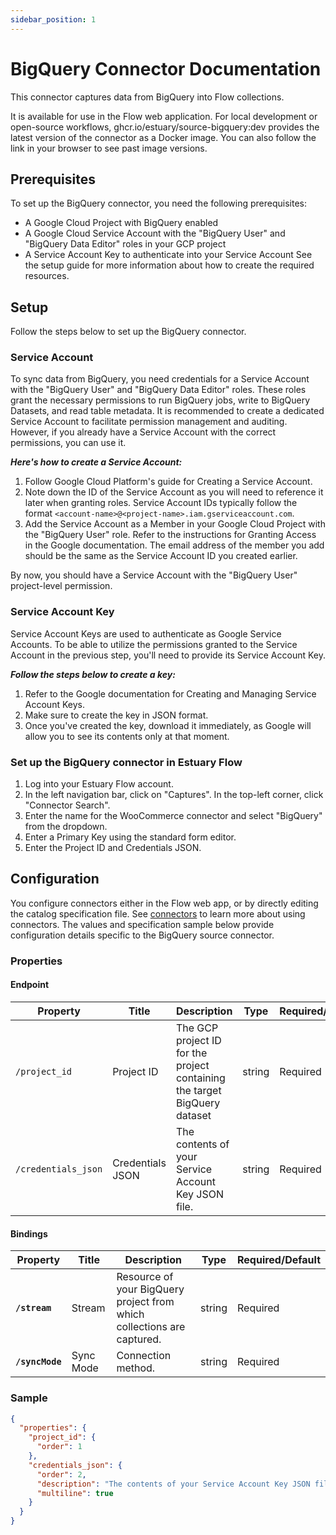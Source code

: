 ```yaml
---
sidebar_position: 1
---
```

# BigQuery Connector Documentation

This connector captures data from BigQuery into Flow collections.

It is available for use in the Flow web application. For local development or open-source workflows, ghcr.io/estuary/source-bigquery:dev provides the latest version of the connector as a Docker image. You can also follow the link in your browser to see past image versions.

## Prerequisites
To set up the BigQuery connector, you need the following prerequisites:

* A Google Cloud Project with BigQuery enabled
* A Google Cloud Service Account with the "BigQuery User" and "BigQuery Data Editor" roles in your GCP project
* A Service Account Key to authenticate into your Service Account
See the setup guide for more information about how to create the required resources.

## Setup
Follow the steps below to set up the BigQuery connector.

### Service Account
To sync data from BigQuery, you need credentials for a Service Account with the "BigQuery User" and "BigQuery Data Editor" roles. These roles grant the necessary permissions to run BigQuery jobs, write to BigQuery Datasets, and read table metadata. It is recommended to create a dedicated Service Account to facilitate permission management and auditing. However, if you already have a Service Account with the correct permissions, you can use it.

***Here's how to create a Service Account:***

1. Follow Google Cloud Platform's guide for Creating a Service Account.
2. Note down the ID of the Service Account as you will need to reference it later when granting roles. Service Account IDs typically follow the format `<account-name>@<project-name>.iam.gserviceaccount.com`.
3. Add the Service Account as a Member in your Google Cloud Project with the "BigQuery User" role. Refer to the instructions for Granting Access in the Google documentation. The email address of the member you add should be the same as the Service Account ID you created earlier.

By now, you should have a Service Account with the "BigQuery User" project-level permission.

### Service Account Key
Service Account Keys are used to authenticate as Google Service Accounts. To be able to utilize the permissions granted to the Service Account in the previous step, you'll need to provide its Service Account Key.

***Follow the steps below to create a key:***
1. Refer to the Google documentation for Creating and Managing Service Account Keys.
2. Make sure to create the key in JSON format.
3. Once you've created the key, download it immediately, as Google will allow you to see its contents only at that moment.

### Set up the BigQuery connector in Estuary Flow

1. Log into your Estuary Flow account.
2. In the left navigation bar, click on "Captures". In the top-left corner, click "Connector Search".
3. Enter the name for the WooCommerce connector and select "BigQuery" from the dropdown.
4. Enter a Primary Key using the standard form editor.
5. Enter the Project ID and Credentials JSON.

## Configuration
You configure connectors either in the Flow web app, or by directly editing the catalog specification file. See [connectors](https://docs.estuary.dev/concepts/connectors/#using-connectors) to learn more about using connectors. The values and specification sample below provide configuration details specific to the BigQuery source connector.

### Properties

#### Endpoint
| Property            | Title            | Description                                                               | Type   | Required/Default |
| ------------------- | ---------------- | ------------------------------------------------------------------------- | ------ | ---------------- |
| `/project_id`       | Project ID       | The GCP project ID for the project containing the target BigQuery dataset | string | Required         |
| `/credentials_json` | Credentials JSON | The contents of your Service Account Key JSON file.                       | string | Required         |

#### Bindings

| Property        | Title     | Description                                                            | Type   | Required/Default |
| --------------- | --------- | ---------------------------------------------------------------------- | ------ | ---------------- |
| **`/stream`**   | Stream    | Resource of your BigQuery project from which collections are captured. | string | Required         |
| **`/syncMode`** | Sync Mode | Connection method.                                                     | string | Required         |


### Sample

```json
{
  "properties": {
    "project_id": {
      "order": 1
    },
    "credentials_json": {
      "order": 2,
      "description": "The contents of your Service Account Key JSON file. See https://go.estuary.dev/bigquery for more information on how to obtain this key.",
      "multiline": true
    }
  }
}
```